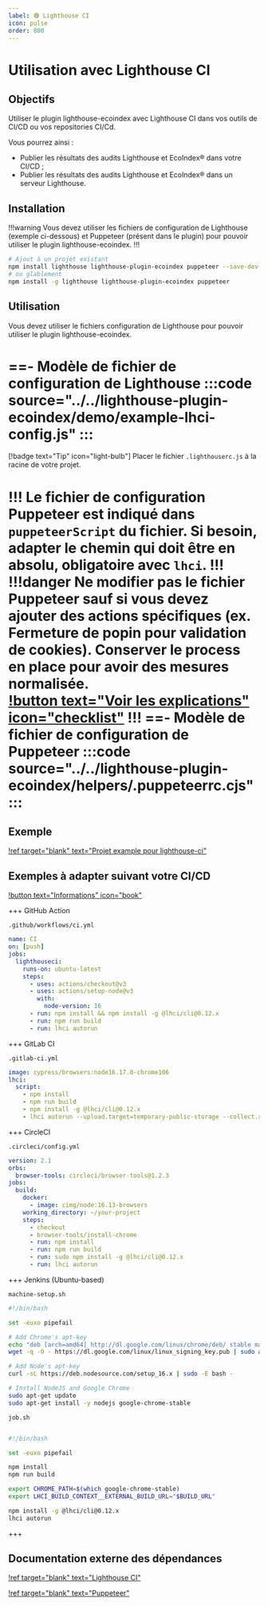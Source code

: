 ```yaml
---
label: 🟢 Lighthouse CI
icon: pulse
order: 800
---
```


# Utilisation avec Lighthouse CI

## Objectifs

Utiliser le plugin lighthouse-ecoindex avec Lighthouse CI dans vos outils de CI/CD ou vos repositories CI/Cd.

Vous pourrez ainsi :

- Publier les résultats des audits Lighthouse et EcoIndex® dans votre CI/CD ;
- Publier les résultats des audits Lighthouse et EcoIndex® dans un serveur Lighthouse.

## Installation

!!!warning
Vous devez utiliser les fichiers de configuration de Lighthouse (exemple ci-dessous) et Puppeteer (présent dans le plugin) pour pouvoir utiliser le plugin lighthouse-ecoindex.
!!!

```bash
# Ajout à un projet existant
npm install lighthouse lighthouse-plugin-ecoindex puppeteer --save-dev
# ou glablement
npm install -g lighthouse lighthouse-plugin-ecoindex puppeteer
```

## Utilisation

Vous devez utiliser le fichiers configuration de Lighthouse pour pouvoir utiliser le plugin lighthouse-ecoindex.

==- Modèle de fichier de configuration de Lighthouse
:::code source="../../lighthouse-plugin-ecoindex/demo/example-lhci-config.js" :::
===

[!badge text="Tip" icon="light-bulb"] Placer le fichier `.lighthouserc.js` à la racine de votre projet.

!!!
Le fichier de configuration Puppeteer est indiqué dans `puppeteerScript` du fichier. Si besoin, adapter le chemin qui doit être en absolu, obligatoire avec `lhci`.
!!!
!!!danger
Ne modifier pas le fichier Puppeteer sauf si vous devez ajouter des actions spécifiques (ex. Fermeture de popin pour validation de cookies). Conserver le process en place pour avoir des mesures normalisée.  
[!button text="Voir les explications" icon="checklist"](../README.md#les-contraintes--process-reproductible-)
!!!
==- Modèle de fichier de configuration de Puppeteer
:::code source="../../lighthouse-plugin-ecoindex/helpers/.puppeteerrc.cjs" :::
===

## Exemple

[!ref target="blank" text="Projet example pour lighthouse-ci"](https://github.com/cnumr/lighthouse-plugin-ecoindex/tree/main/examples/lhci)

## Exemples à adapter suivant votre CI/CD

[!button text="Informations" icon="book"](https://github.com/GoogleChrome/lighthouse-ci/blob/main/docs/getting-started.md#configure-your-ci-provider)

+++ GitHub Action

`.github/workflows/ci.yml`

```yaml
name: CI
on: [push]
jobs:
  lighthouseci:
    runs-on: ubuntu-latest
    steps:
      - uses: actions/checkout@v3
      - uses: actions/setup-node@v3
        with:
          node-version: 16
      - run: npm install && npm install -g @lhci/cli@0.12.x
      - run: npm run build
      - run: lhci autorun
```

+++ GitLab CI

`.gitlab-ci.yml`

```yaml
image: cypress/browsers:node16.17.0-chrome106
lhci:
  script:
    - npm install
    - npm run build
    - npm install -g @lhci/cli@0.12.x
    - lhci autorun --upload.target=temporary-public-storage --collect.settings.chromeFlags="--no-sandbox" || echo "LHCI failed!"
```

+++ CircleCI

`.circleci/config.yml`

```yaml
version: 2.1
orbs:
  browser-tools: circleci/browser-tools@1.2.3
jobs:
  build:
    docker:
      - image: cimg/node:16.13-browsers
    working_directory: ~/your-project
    steps:
      - checkout
      - browser-tools/install-chrome
      - run: npm install
      - run: npm run build
      - run: sudo npm install -g @lhci/cli@0.12.x
      - run: lhci autorun
```

+++ Jenkins (Ubuntu-based)

`machine-setup.sh`

```bash
#!/bin/bash

set -euxo pipefail

# Add Chrome's apt-key
echo "deb [arch=amd64] http://dl.google.com/linux/chrome/deb/ stable main" | sudo tee -a /etc/apt/sources.list.d/google.list
wget -q -O - https://dl.google.com/linux/linux_signing_key.pub | sudo apt-key add -

# Add Node's apt-key
curl -sL https://deb.nodesource.com/setup_16.x | sudo -E bash -

# Install NodeJS and Google Chrome
sudo apt-get update
sudo apt-get install -y nodejs google-chrome-stable
```

`job.sh`

```bash

#!/bin/bash

set -euxo pipefail

npm install
npm run build

export CHROME_PATH=$(which google-chrome-stable)
export LHCI_BUILD_CONTEXT__EXTERNAL_BUILD_URL="$BUILD_URL"

npm install -g @lhci/cli@0.12.x
lhci autorun
```

+++

## Documentation externe des dépendances

[!ref target="blank" text="Lighthouse CI"](https://github.com/GoogleChrome/lighthouse-ci#readme)

[!ref target="blank" text="Puppeteer"](https://pptr.dev/)
